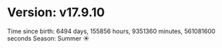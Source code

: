 # Version: v17.9.10
Time since birth: 6494 days, 155856 hours, 9351360 minutes, 561081600 seconds
Season: Summer ☀️

